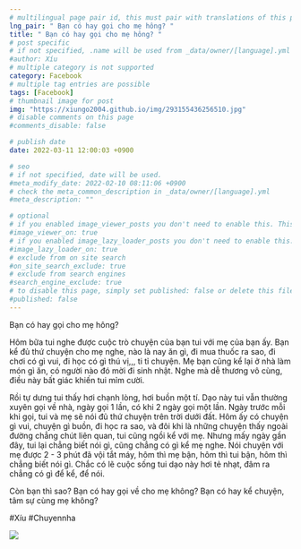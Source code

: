 ```yaml
---
# multilingual page pair id, this must pair with translations of this page. (This name must be unique)
lng_pair: " Bạn có hay gọi cho mẹ hông? "
title: " Bạn có hay gọi cho mẹ hông? "
# post specific
# if not specified, .name will be used from _data/owner/[language].yml
#author: Xíu
# multiple category is not supported
category: Facebook
# multiple tag entries are possible
tags: [Facebook]
# thumbnail image for post
img: "https://xiungo2004.github.io/img/293155436256510.jpg"
# disable comments on this page
#comments_disable: false

# publish date
date: 2022-03-11 12:00:03 +0900

# seo
# if not specified, date will be used.
#meta_modify_date: 2022-02-10 08:11:06 +0900
# check the meta_common_description in _data/owner/[language].yml
#meta_description: ""

# optional
# if you enabled image_viewer_posts you don't need to enable this. This is only if image_viewer_posts = false
#image_viewer_on: true
# if you enabled image_lazy_loader_posts you don't need to enable this. This is only if image_lazy_loader_posts = false
#image_lazy_loader_on: true
# exclude from on site search
#on_site_search_exclude: true
# exclude from search engines
#search_engine_exclude: true
# to disable this page, simply set published: false or delete this file
#published: false
---
```


<!-- outline-start -->

Bạn có hay gọi cho mẹ hông?

Hôm bữa tui nghe được cuộc trò chuyện của bạn tui với mẹ của bạn ấy. Bạn kể đủ thứ chuyện cho mẹ nghe, nào là nay ăn gì, đi mua thuốc ra sao, đi chơi có gì vui, đi học có gì thú vị,,, ti tỉ chuyện. Mẹ bạn cũng kể lại ở nhà làm món gì ăn, có người nào đó mời đi sinh nhật. Nghe mà dễ thương vô cùng, điều này bất giác khiến tui mỉm cười.

Rồi tự dưng tui thấy hơi chạnh lòng, hơi buồn một tí. Dạo này tui vẫn thường xuyên gọi về nhà, ngày gọi 1 lần, có khi 2 ngày gọi một lần. Ngày trước mỗi khi gọi, tui và mẹ sẽ nói đủ thứ chuyện trên trời dưới đất. Hôm ấy có chuyện gì vui, chuyện gì buồn, đi học ra sao, và đôi khi là những chuyện thấy ngoài đường chẳng chút liên quan, tui cũng ngồi kể với mẹ. Nhưng mấy ngày gần đây, tui lại chẳng biết nói gì, cũng chẳng có gì kể mẹ nghe. Nói chuyện với mẹ được 2 - 3 phút đã vội tắt máy, hôm thì mẹ bận, hôm thì tui bận, hôm thì chẳng biết nói gì. Chắc có lẽ cuộc sống tui dạo này hơi tẻ nhạt, đâm ra chẳng có gì để kể, để nói.

Còn bạn thì sao?
Bạn có hay gọi về cho mẹ không?
Bạn có hay kể chuyện, tâm sự cùng mẹ không?

#Xíu
#Chuyennha

<!-- outline-end -->

<img src= "https://xiungo2004.github.io/img/293155436256510.jpg">